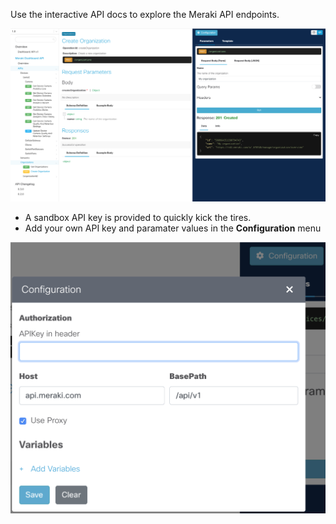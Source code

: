 
Use the interactive API docs to explore the Meraki API endpoints. 

![live tools](api.png)

- A sandbox API key is provided to quickly kick the tires.
- Add your own API key and paramater values in the **Configuration** menu

![Configuration](../images/interactiveAPIConfig.png)







